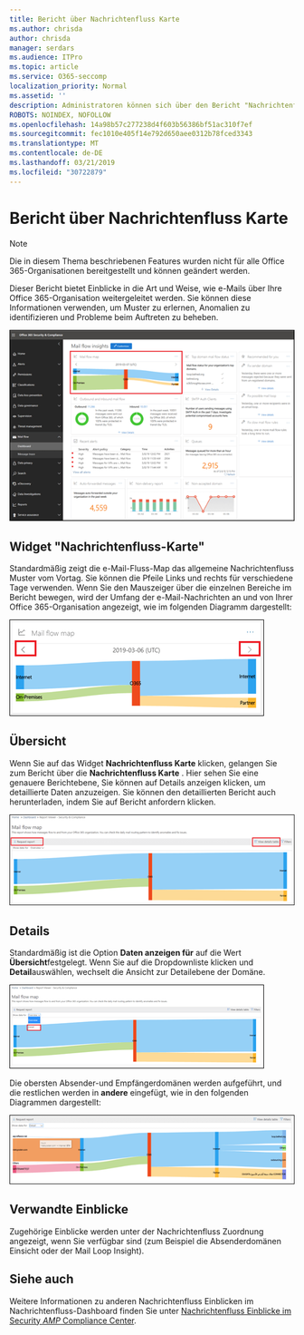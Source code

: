 ```yaml
---
title: Bericht über Nachrichtenfluss Karte
ms.author: chrisda
author: chrisda
manager: serdars
ms.audience: ITPro
ms.topic: article
ms.service: O365-seccomp
localization_priority: Normal
ms.assetid: ''
description: Administratoren können sich über den Bericht "Nachrichtenfluss Karte" im Nachrichtenfluss-Dashboard im Office 365 Security & Compliance Center informieren.
ROBOTS: NOINDEX, NOFOLLOW
ms.openlocfilehash: 14a98b57c277238d4f603b56386bf51ac310f7ef
ms.sourcegitcommit: fec1010e405f14e792d650aee0312b78fced3343
ms.translationtype: MT
ms.contentlocale: de-DE
ms.lasthandoff: 03/21/2019
ms.locfileid: "30722879"
---
```

# <a name="mail-flow-map-report"></a>Bericht über Nachrichtenfluss Karte

> [!NOTE]
> Die in diesem Thema beschriebenen Features wurden nicht für alle Office 365-Organisationen bereitgestellt und können geändert werden.

Dieser Bericht bietet Einblicke in die Art und Weise, wie e-Mails über Ihre Office 365-Organisation weitergeleitet werden. Sie können diese Informationen verwenden, um Muster zu erlernen, Anomalien zu identifizieren und Probleme beim Auftreten zu beheben.

![Der Bericht "Nachrichtenfluss Karte" im e-Mail-Fluss-Dashboard im Office 365 Security & Compliance Center](media/mail-flow-map-selected.png)

## <a name="mail-flow-map-widget"></a>Widget "Nachrichtenfluss-Karte"

Standardmäßig zeigt die e-Mail-Fluss-Map das allgemeine Nachrichtenfluss Muster vom Vortag. Sie können die Pfeile Links und rechts für verschiedene Tage verwenden. Wenn Sie den Mauszeiger über die einzelnen Bereiche im Bericht bewegen, wird der Umfang der e-Mail-Nachrichten an und von Ihrer Office 365-Organisation angezeigt, wie im folgenden Diagramm dargestellt:

![Pfeile nach links und rechts im Nachrichtenfluss-Karten-Widget](media/mail-flow-map-widget.png)

## <a name="overview"></a>Übersicht

Wenn Sie auf das Widget **Nachrichtenfluss Karte** klicken, gelangen Sie zum Bericht über die **Nachrichtenfluss Karte** . Hier sehen Sie eine genauere Berichtebene, Sie können auf Details anzeigen klicken, um detaillierte Daten anzuzeigen. Sie können den detaillierten Bericht auch herunterladen, indem Sie auf Bericht anfordern klicken.

![Übersichtsansicht im Bericht "Nachrichtenfluss Karte"](media/mail-flow-map-overview.png)

## <a name="details"></a>Details

Standardmäßig ist die Option **Daten anzeigen für** auf die Wert **Übersicht**festgelegt. Wenn Sie auf die Dropdownliste klicken und **Detail**auswählen, wechselt die Ansicht zur Detailebene der Domäne.

![SELECT Detail in Show Data for in Overview View in The Mail Flow Map Report](media/mail-flow-map-select-detail.png)

Die obersten Absender-und Empfängerdomänen werden aufgeführt, und die restlichen werden in **andere** eingefügt, wie in den folgenden Diagrammen dargestellt:

![Detailansicht im Bericht "Nachrichtenfluss Karte"](media/mail-flow-map-detail.png)

## <a name="related-insights"></a>Verwandte Einblicke

Zugehörige Einblicke werden unter der Nachrichtenfluss Zuordnung angezeigt, wenn Sie verfügbar sind (zum Beispiel die Absenderdomänen Einsicht oder der Mail Loop Insight).

## <a name="see-also"></a>Siehe auch

Weitere Informationen zu anderen Nachrichtenfluss Einblicken im Nachrichtenfluss-Dashboard finden Sie unter [Nachrichtenfluss Einblicke im Security _AMP_ Compliance Center](mail-flow-insights-v2.md).